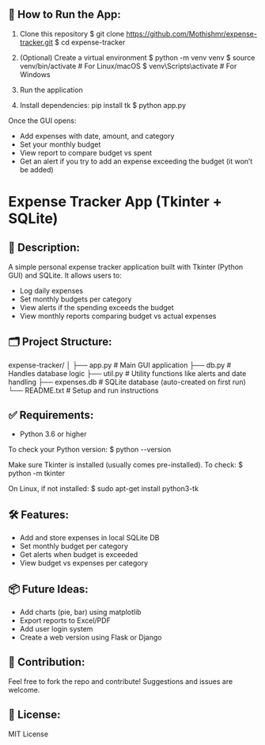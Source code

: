 🚀 How to Run the App:
----------------------
1. Clone this repository
$ git clone https://github.com/Mothishmr/expense-tracker.git
$ cd expense-tracker

2. (Optional) Create a virtual environment
$ python -m venv venv
$ source venv/bin/activate        # For Linux/macOS
$ venv\\Scripts\\activate         # For Windows

3. Run the application

1. Install dependencies:
   pip install tk
$ python app.py

Once the GUI opens:
- Add expenses with date, amount, and category
- Set your monthly budget
- View report to compare budget vs spent
- Get an alert if you try to add an expense exceeding the budget (it won’t be added)


Expense Tracker App (Tkinter + SQLite)
======================================

💸 Description:
---------------
A simple personal expense tracker application built with Tkinter (Python GUI) and SQLite. It allows users to:
- Log daily expenses
- Set monthly budgets per category
- View alerts if the spending exceeds the budget
- View monthly reports comparing budget vs actual expenses

🗂️ Project Structure:
---------------------
expense-tracker/
│
├── app.py          # Main GUI application
├── db.py           # Handles database logic
├── util.py         # Utility functions like alerts and date handling
├── expenses.db     # SQLite database (auto-created on first run)
└── README.txt      # Setup and run instructions

✅ Requirements:
----------------
- Python 3.6 or higher

To check your Python version:
$ python --version

Make sure Tkinter is installed (usually comes pre-installed).
To check:
$ python -m tkinter

On Linux, if not installed:
$ sudo apt-get install python3-tk


🛠 Features:
------------
- Add and store expenses in local SQLite DB
- Set monthly budget per category
- Get alerts when budget is exceeded
- View budget vs expenses per category

📦 Future Ideas:
----------------
- Add charts (pie, bar) using matplotlib
- Export reports to Excel/PDF
- Add user login system
- Create a web version using Flask or Django

🤝 Contribution:
----------------
Feel free to fork the repo and contribute! Suggestions and issues are welcome.

📄 License:
-----------
MIT License
